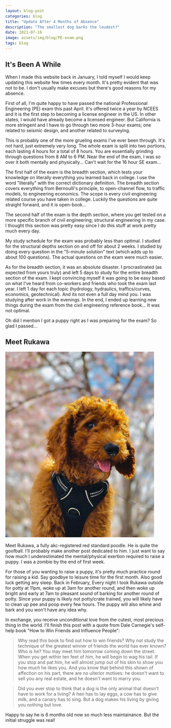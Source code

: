 ```yaml
---
layout: blog-post
categories: blog
title: "Update After 4 Months of Absence"
description: "The smallest dog barks the loudest?"
date: 2021-07-16
image: assets/img/blog/PE-exam.png
tags: blog
---
```



## It's Been A While
When I made this website back in January, I told myself I would keep updating this website few times every month. It's pretty evident that was not to be. I don't usually make excuses but there's good reasons for my absence.

First of all, I'm quite happy to have passed the national Professional Engineering (PE) exam this past April. It's offered twice a year by NCEES and it is the first step to becoming a license engineer in the US. In other states, I would have already become a licensed engineer. But California is more stringent and I have to go through two more 3-hour exams; one related to seismic design, and another related to surveying.

This is probably one of the more grueling exams I've ever been through. It's not hard, just extremely very long. The whole exam is split into two portions, each lasting 4 hours for a total of 8 hours. You are essentially grinding through questions from 8 AM to 6 PM. Near the end of the exam, I was so over it both mentally and physically... Can't wait for the 16 hour SE exam...

The first half of the exam is the breadth section, which tests your knowledge on literally everything you learned back in college. I use the word "literally" with the correct dictionary definition. The breadth section covers everything from Bernoulli's principle, to open-channel flow, to traffic models, to engineering economics. The scope is every civil engineering related course you have taken in college. Luckily the questions are quite straight forward, and it is open-book...

The second half of the exam is the depth section, where you get tested on a more specific branch of civil engineering; structural engineering in my case. I thought this section was pretty easy since I do this stuff at work pretty much every day.

My study schedule for the exam was probably less than optimal. I studied for the structural depths section on and off for about 2 weeks. I studied by doing every question in the "5-minute solution" text (which adds up to about 100 questions). The actual questions on the exam were much easier. 

As for the breadth section, it was an absolute disaster. I procrastinated (as expected from yours truly) and left 5 days to study for the entire breadth section of the exam. I kept convincing myself it was going to be easy based on what I've heard from co-workers and friends who took the exam last year. I left 1 day for each topic (hydrology, hydraulics, traffics/curves, economics, geotechnical). And its not even a full day mind you. I was studying after work in the evenings. In the end, I ended up learning new things during the exam from the civil engineering reference book... It was not optimal.

Oh did I mention I got a puppy right as I was preparing for the exam? So glad I passed...



## Meet Rukawa
![puppy](/assets/img/blog/rukawa.png)

Meet Rukawa, a fully akc-registered red standard poodle. He is quite the goofball. I'll probably make another post dedicated to him. I just want to say how much I underestimated the mental/physical exertion required to raise a puppy. I was a zombie by the end of first week. 

For those of you wanting to raise a puppy, it's pretty much practice round for raising a kid. Say goodbye to leisure time for the first month. Also good luck getting any sleep. Back in February, Every night I took Rukawa outside for potty at 11pm, woke up at 3am for another round, and then woke up bright and early at 7am to pleasant sound of barking for another round of potty. Since your puppy is likely not potty/crate trained, you will likely have to clean up pee and poop every few hours. The puppy will also whine and bark and you won't have any idea why. 

In exchange, you receive unconditional love from the cutest, most precious thing in the world. I'll finish this post with a quote from Dale Carnegie's self-help book "How to Win Friends and Influence People":

> Why read this book to find out how to win friends? Why not study the technique of the greatest winner of friends the world has ever known? Who is he? You may meet him tomorrow coming down the street. When you get within ten feet of him, he will begin to wag his tail. If you stop and pat him, he will almost jump out of his skin to show you how much he likes you. And you know that behind this shown of affection on his part, there are no ulterior motives: he doesn't want to sell you any real estate, and he doesn't want to marry you. 

>Did you ever stop to think that a dog is the only animal that doesn't have to work for a living? A hen has to lay eggs, a cow has to give milk, and a canary has to sing. But a dog makes his living by giving you nothing but love.


Happy to say he is 6 months old now so much less maintainance. But the initial struggle was real!




